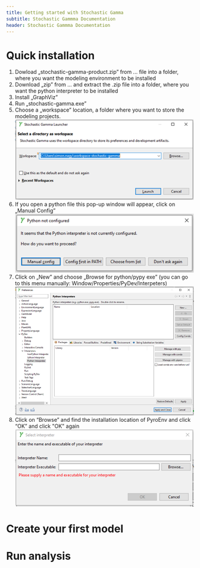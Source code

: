 ```yaml
---
title: Getting started with Stochastic Gamma
subtitle: Stochastic Gammma Documentation
header: Stochastic Gammma Documentation
---
```


# Quick installation

 1. Dowload „stochastic-gamma-product.zip” from  ... file into a folder, where you want the modeling environment to be installed
 1. Download „zip” from ... and extract the .zip file into a folder, where you want the python interpreter to be installed
 1. Install „GraphViz” 
 1. Run „stochastic-gamma.exe”
 1. Choose a „workspace” location, a folder where you want to store the modeling projects.
 ![alt text](images/getting-started-guide/image2023-5-18_14-36-9.png)
 1. If you open a python file this pop-up window will appear, click on „Manual Config”
 ![alt text](images/getting-started-guide/image2023-5-18_14-36-55.png)
 1. Click on „New” and choose „Browse for python/pypy exe” (you can go to this menu manually: Window/Properties/PyDev/Interpeters)
 ![](images/getting-started-guide/image2023-5-18_14-38-3.png)
 1. Click on “Browse” and find the installation location of PyroEnv and click “OK” and click "OK" again
 ![alt text](images/getting-started-guide/image2023-5-18_14-38-28.png)

# Create your first model


# Run analysis